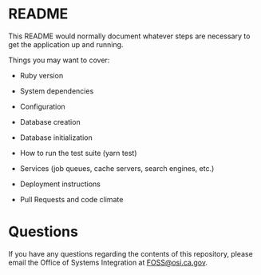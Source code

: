 # README

This README would normally document whatever steps are necessary to get the
application up and running. 

Things you may want to cover:

* Ruby version

* System dependencies

* Configuration

* Database creation

* Database initialization

* How to run the test suite (yarn test)

* Services (job queues, cache servers, search engines, etc.)

* Deployment instructions

* Pull Requests and code climate

# Questions

If you have any questions regarding the contents of this repository, please email the Office of Systems Integration at FOSS@osi.ca.gov.
